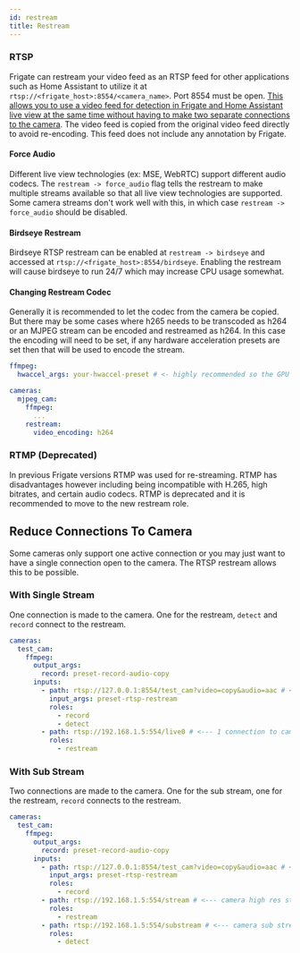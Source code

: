 ```yaml
---
id: restream
title: Restream
---
```


### RTSP

Frigate can restream your video feed as an RTSP feed for other applications such as Home Assistant to utilize it at `rtsp://<frigate_host>:8554/<camera_name>`. Port 8554 must be open. [This allows you to use a video feed for detection in Frigate and Home Assistant live view at the same time without having to make two separate connections to the camera](#reduce-connections-to-camera). The video feed is copied from the original video feed directly to avoid re-encoding. This feed does not include any annotation by Frigate.

#### Force Audio

Different live view technologies (ex: MSE, WebRTC) support different audio codecs. The `restream -> force_audio` flag tells the restream to make multiple streams available so that all live view technologies are supported. Some camera streams don't work well with this, in which case `restream -> force_audio` should be disabled.

#### Birdseye Restream

Birdseye RTSP restream can be enabled at `restream -> birdseye` and accessed at `rtsp://<frigate_host>:8554/birdseye`. Enabling the restream will cause birdseye to run 24/7 which may increase CPU usage somewhat.

#### Changing Restream Codec

Generally it is recommended to let the codec from the camera be copied. But there may be some cases where h265 needs to be transcoded as h264 or an MJPEG stream can be encoded and restreamed as h264. In this case the encoding will need to be set, if any hardware acceleration presets are set then that will be used to encode the stream.

```yaml
ffmpeg:
  hwaccel_args: your-hwaccel-preset # <- highly recommended so the GPU is used

cameras:
  mjpeg_cam:
    ffmpeg:
      ...
    restream:
      video_encoding: h264
```

### RTMP (Deprecated)

In previous Frigate versions RTMP was used for re-streaming. RTMP has disadvantages however including being incompatible with H.265, high bitrates, and certain audio codecs. RTMP is deprecated and it is recommended to move to the new restream role.

## Reduce Connections To Camera

Some cameras only support one active connection or you may just want to have a single connection open to the camera. The RTSP restream allows this to be possible.

### With Single Stream

One connection is made to the camera. One for the restream, `detect` and `record` connect to the restream.

```yaml
cameras:
  test_cam:
    ffmpeg:
      output_args:
        record: preset-record-audio-copy
      inputs:
        - path: rtsp://127.0.0.1:8554/test_cam?video=copy&audio=aac # <--- the name here must match the name of the camera
          input_args: preset-rtsp-restream
          roles:
            - record
            - detect
        - path: rtsp://192.168.1.5:554/live0 # <--- 1 connection to camera stream
          roles:
            - restream
```

### With Sub Stream

Two connections are made to the camera. One for the sub stream, one for the restream, `record` connects to the restream.

```yaml
cameras:
  test_cam:
    ffmpeg:
      output_args:
        record: preset-record-audio-copy
      inputs:
        - path: rtsp://127.0.0.1:8554/test_cam?video=copy&audio=aac # <--- the name here must match the name of the camera
          input_args: preset-rtsp-restream
          roles:
            - record
        - path: rtsp://192.168.1.5:554/stream # <--- camera high res stream
          roles:
            - restream
        - path: rtsp://192.168.1.5:554/substream # <--- camera sub stream
          roles:
            - detect
```
